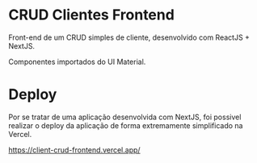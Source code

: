 # CRUD Clientes Frontend
 
 Front-end de um CRUD simples de cliente, desenvolvido com ReactJS + NextJS.
 
 Componentes importados do UI Material.
 
 # Deploy
 
 Por se tratar de uma aplicação desenvolvida com NextJS, foi possivel realizar o deploy da aplicação de forma extremamente simplificado na Vercel.
 
 https://client-crud-frontend.vercel.app/
 
